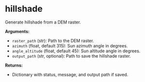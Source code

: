 # hillshade

Generate hillshade from a DEM raster.

**Arguments:**

- `raster_path` (str): Path to the DEM raster.
- `azimuth` (float, default 315): Sun azimuth angle in degrees.
- `angle_altitude` (float, default 45): Sun altitude angle in degrees.
- `output_path` (str, optional): Path to save the hillshade raster.

**Returns:**

- Dictionary with status, message, and output path if saved.
